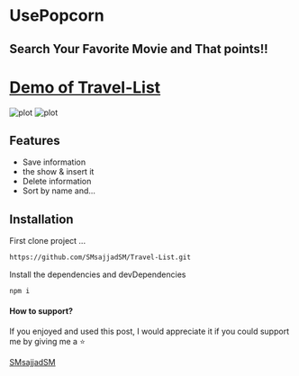 
# UsePopcorn
## Search Your Favorite Movie and That points!!


[Demo of Travel-List](https://smsajjadsm.github.io/Travel-List/)
===
![plot](./img/1.png)
![plot](./img/2.png)





## Features

- Save information
- the show & insert it
- Delete information
- Sort by name and...







## Installation


First clone project ...

```sh
https://github.com/SMsajjadSM/Travel-List.git
```

Install the dependencies and devDependencies

```sh
npm i
```


#### How to support?
 If you enjoyed and used this post,
I would appreciate it if you could
support me by giving me a ⭐

[SMsajjadSM](https://github.com/SMsajjadSM/Travel-List)
